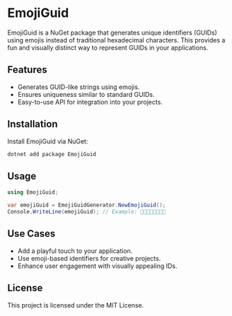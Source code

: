 # EmojiGuid

EmojiGuid is a NuGet package that generates unique identifiers (GUIDs) using emojis instead of traditional hexadecimal characters. This provides a fun and visually distinct way to represent GUIDs in your applications.

## Features

- Generates GUID-like strings using emojis.
- Ensures uniqueness similar to standard GUIDs.
- Easy-to-use API for integration into your projects.

## Installation

Install EmojiGuid via NuGet:

```bash
dotnet add package EmojiGuid
```

## Usage

```csharp
using EmojiGuid;

var emojiGuid = EmojiGuidGenerator.NewEmojiGuid();
Console.WriteLine(emojiGuid); // Example: 🌟🎉🍕🚀🐱🌈🔥💧
```

## Use Cases

- Add a playful touch to your application.
- Use emoji-based identifiers for creative projects.
- Enhance user engagement with visually appealing IDs.

## License

This project is licensed under the MIT License.